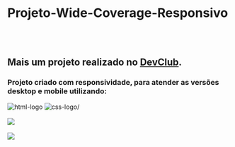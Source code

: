# Projeto-Wide-Coverage-Responsivo
<br>
<br>
<h2>Mais um projeto realizado no <a href="https://rodolfomori.com.br/devclub">DevClub</a>.</h2>
<h3>Projeto criado com responsividade, para atender as versões desktop e mobile utilizando:</h3>
<img src="https://img.shields.io/badge/HTML5-E34F26?style=for-the-badge&logo=html5&logoColor=white" alt=html-logo /> <img src="https://img.shields.io/badge/CSS3-1572B6?style=for-the-badge&logo=css3&logoColor=white" alt=css-logo/> 
<br>
<br>
<img src="https://github.com/Cleber-Dev23/Projeto-Wide-Coverage-Responsivo/blob/main/assets/Desktop1.png?raw=true" />
<br>
<br>
<img src="https://github.com/Cleber-Dev23/Projeto-Wide-Coverage-Responsivo/blob/main/assets/Mobile1.png?raw=true"/>
